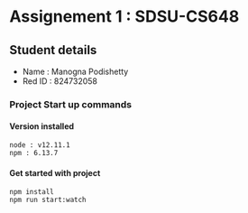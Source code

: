 # Assignement 1 : SDSU-CS648

## Student details 
- Name : Manogna Podishetty
- Red ID : 824732058


### Project Start up commands

#### Version installed 
    node : v12.11.1
    npm : 6.13.7

#### Get started with project 
    npm install 
    npm run start:watch